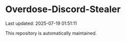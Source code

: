 # Overdose-Discord-Stealer

Last updated: 2025-07-19 01:51:11

This repository is automatically maintained.
